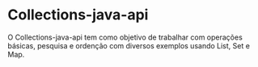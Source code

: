# Collections-java-api

O Collections-java-api tem como objetivo de trabalhar com operações básicas, pesquisa e ordenção com diversos exemplos usando List, Set e Map.
